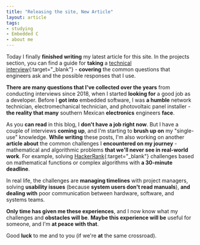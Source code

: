 ```yaml
---
title: "Releasing the site, New Article"
layout: article
tags:
- studying
- Embedded C
- about me
---
```


Today I finally **finished writing** my latest article for this site. In the projects section, you can find a guide for **taking** a [technical interview](https://razielgdn.github.io/risingembeddedmx/projects/en/embedded-topics/embedded-questions-en){:target="_blank"} - **covering** the common questions that engineers ask and the possible responses that I use.

**There are many questions that I've collected over the years** from conducting interviews since 2018, when I started **looking for** a good job as a developer. Before I **got into** embedded software, I was **a humble** network technician, electromechanical technician, and photovoltaic panel installer - **the reality that many** southern Mexican **electronics** engineers **face**.

As you **can read** in this blog, I **don't have a job right now**. But I have a couple of interviews **coming up**, and I'm starting to **brush up on** my "single-use" knowledge. **While writing** these posts, I'm also working on another **article about** the common challenges I **encountered on my journey** - mathematical and algorithmic problems **that we'll never see in real-world work**. For example, solving [HackerRank](https://www.hackerrank.com/){:target="_blank"} challenges based on mathematical functions or complex algorithms with **a 30-minute deadline**.

In real life, the challenges are **managing timelines** with project managers, solving **usability issues** (because **system users don't read manuals**), **and dealing with** poor communication between hardware, software, and systems teams.

**Only time has given me these experiences**, and I now know what my challenges and **obstacles will be**. **Maybe this experience will be** useful for someone, and I'm **at peace with that**.

Good **luck** to me and to you (if we're **at** the same crossroad).